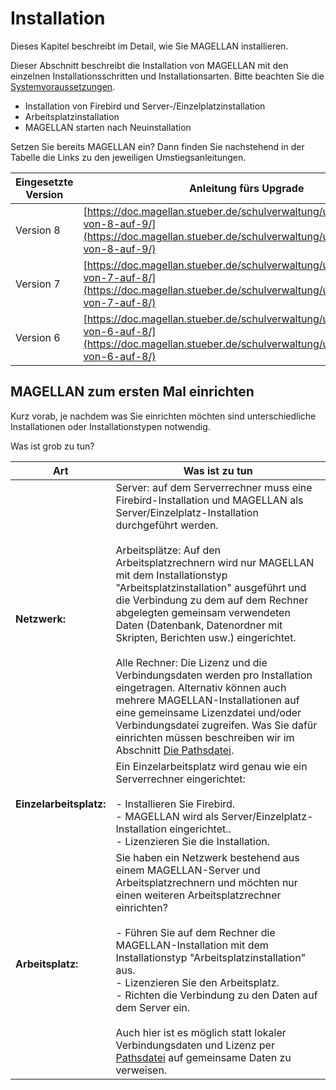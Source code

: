 # Installation

Dieses Kapitel beschreibt im Detail, wie Sie MAGELLAN installieren.

Dieser Abschnitt beschreibt die Installation von MAGELLAN mit den einzelnen Installationsschritten und Installationsarten. Bitte beachten Sie die [Systemvoraussetzungen](https://doc.magellan.stueber.de/schulverwaltung/installation/systemvoraussetzungen/).

* Installation von Firebird und Server-/Einzelplatzinstallation
* Arbeitsplatzinstallation
* MAGELLAN starten nach Neuinstallation

Setzen Sie bereits MAGELLAN ein? Dann finden Sie nachstehend in der Tabelle die Links zu den jeweiligen Umstiegsanleitungen.

Eingesetzte Version|Anleitung fürs Upgrade
--|--
Version 8|[https://doc.magellan.stueber.de/schulverwaltung/upgrade/umstieg-von-8-auf-9/](https://doc.magellan.stueber.de/schulverwaltung/upgrade/umstieg-von-8-auf-9/)
Version 7|[https://doc.magellan.stueber.de/schulverwaltung/update/umstieg-von-7-auf-8/](https://doc.magellan.stueber.de/schulverwaltung/update/umstieg-von-7-auf-8/)
Version 6|[https://doc.magellan.stueber.de/schulverwaltung/update/umstieg-von-6-auf-8/](https://doc.magellan.stueber.de/schulverwaltung/update/umstieg-von-6-auf-8/)

## MAGELLAN zum ersten Mal einrichten

Kurz vorab, je nachdem was Sie einrichten möchten sind unterschiedliche Installationen oder Installationstypen notwendig.

Was ist grob zu tun?

| Art                     | Was ist zu tun                           |
|-------------------------|------------------------------------------|
| **Netzwerk:**           | Server: auf dem Serverrechner muss eine Firebird-Installation und MAGELLAN als Server/Einzelplatz-Installation durchgeführt werden. <br/><br/>Arbeitsplätze: Auf den Arbeitsplatzrechnern wird nur MAGELLAN mit dem Installationstyp "Arbeitsplatzinstallation" ausgeführt und die Verbindung zu dem auf dem Rechner abgelegten gemeinsam verwendeten Daten (Datenbank, Datenordner mit Skripten, Berichten usw.) eingerichtet. <br/><br/>Alle Rechner: Die Lizenz und die Verbindungsdaten werden pro Installation eingetragen. Alternativ können auch mehrere MAGELLAN-Installationen auf eine gemeinsame Lizenzdatei  und/oder Verbindungsdatei zugreifen. Was Sie dafür einrichten müssen beschreiben wir im Abschnitt [Die Pathsdatei](https://doc.magellan.stueber.de/schulverwaltung/installation/die-pathsdatei/). |
| **Einzelarbeitsplatz:** | Ein Einzelarbeitsplatz wird genau wie ein Serverrechner eingerichtet:<br/><br/> - Installieren Sie Firebird.<br/> - MAGELLAN wird als Server/Einzelplatz-Installation eingerichtet.. <br/> - Lizenzieren Sie die Installation. |
| **Arbeitsplatz:**       | Sie haben ein Netzwerk bestehend aus einem MAGELLAN-Server und Arbeitsplatzrechnern und möchten nur einen weiteren Arbeitsplatzrechner einrichten? <br/><br/> - Führen Sie auf dem Rechner die MAGELLAN-Installation mit dem Installationstyp "Arbeitsplatzinstallation" aus. <br/> -  Lizenzieren Sie den Arbeitsplatz. <br/> - Richten die Verbindung zu den Daten auf dem Server ein. <br/><br/>Auch hier ist es möglich statt lokaler Verbindungsdaten und Lizenz per [Pathsdatei](https://doc.magellan.stueber.de/schulverwaltung/installation/die-pathsdatei/) auf gemeinsame Daten zu verweisen. |
